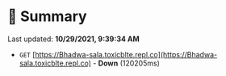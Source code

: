 # 📖 Summary
Last updated: **10/29/2021, 9:39:34 AM**

- `GET` [https://Bhadwa-sala.toxicblte.repl.co](https://Bhadwa-sala.toxicblte.repl.co) - **Down** (120205ms)
